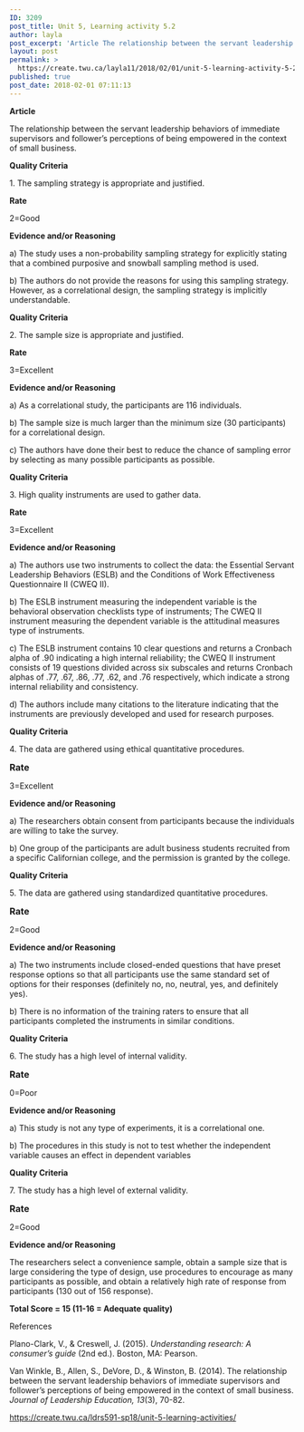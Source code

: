 ```yaml
---
ID: 3209
post_title: Unit 5, Learning activity 5.2
author: layla
post_excerpt: 'Article The relationship between the servant leadership behaviors of immediate supervisors and follower&rsquo;s perceptions of being empowered in the context of small business. Quality Criteria 1. The sampling strategy is appropriate and justified. Rate 2=Good Evidence and/or Reasoning a) The study uses a non-probability sampling strategy for explicitly stating that a combined purposive and snowball &hellip; <p><a href="https://create.twu.ca/layla11/2018/02/01/unit-5-learning-activity-5-2/">Continue reading<span> "Unit 5, Learning activity 5.2"</span></a></p>'
layout: post
permalink: >
  https://create.twu.ca/layla11/2018/02/01/unit-5-learning-activity-5-2/
published: true
post_date: 2018-02-01 07:11:13
---
```

<p><strong>Article</strong></p>
<p>The relationship between the servant leadership behaviors of immediate supervisors and follower’s perceptions of being empowered in the context of small business.</p>
<p><strong>Quality Criteria</strong></p>
<p>1. The sampling strategy is appropriate and justified.</p>
<p><strong>Rate</strong></p>
<p>2=Good</p>
<p><strong>Evidence and/or Reasoning</strong></p>
<p>a) The study uses a non-probability sampling strategy for explicitly stating that a combined purposive and snowball sampling method is used.</p>
<p>b) The authors do not provide the reasons for using this sampling strategy. However, as a correlational design, the sampling strategy is implicitly understandable.</p>
<p><strong>Quality Criteria</strong></p>
<p>2. The sample size is appropriate and justified.</p>
<p><strong>Rate</strong></p>
<p>3=Excellent</p>
<p><strong>Evidence and/or Reasoning</strong></p>
<p>a) As a correlational study, the participants are 116 individuals.</p>
<p>b) The sample size is much larger than the minimum size (30 participants) for a correlational design.</p>
<p>c) The authors have done their best to reduce the chance of sampling error by selecting as many possible participants as possible.</p>
<p><strong>Quality Criteria</strong></p>
<p>3. High quality instruments are used to gather data.</p>
<p><strong>Rate</strong></p>
<p>3=Excellent</p>
<p><strong>Evidence and/or Reasoning</strong></p>
<p>a) The authors use two instruments to collect the data: the Essential Servant Leadership Behaviors (ESLB) and the Conditions of Work Effectiveness Questionnaire II (CWEQ II).</p>
<p>b) The ESLB instrument measuring the independent variable is the behavioral observation checklists type of instruments; The CWEQ II instrument measuring the dependent variable is the attitudinal measures type of instruments.</p>
<p>c) The ESLB instrument contains 10 clear questions and returns a Cronbach alpha of .90 indicating a high internal reliability; the CWEQ II instrument consists of 19 questions divided across six subscales and returns Cronbach alphas of .77, .67, .86, .77, .62, and .76 respectively, which indicate a strong internal reliability and consistency.</p>
<p>d) The authors include many citations to the literature indicating that the instruments are previously developed and used for research purposes.</p>
<p><strong>Quality Criteria</strong></p>
<p>4. The data are gathered using ethical quantitative procedures.</p>
<p><strong style="font-size: 1rem">Rate</strong></p>
<p>3=Excellent</p>
<p><strong>Evidence and/or Reasoning</strong></p>
<p>a) The researchers obtain consent from participants because the individuals are willing to take the survey.</p>
<p>b) One group of the participants are adult business students recruited from a specific Californian college, and the permission is granted by the college.</p>
<p><strong>Quality Criteria</strong></p>
<p>5. The data are gathered using standardized quantitative procedures.</p>
<p><strong style="font-size: 1rem">Rate</strong></p>
<p>2=Good</p>
<p><strong>Evidence and/or Reasoning</strong></p>
<p>a) The two instruments include closed-ended questions that have preset response options so that all participants use the same standard set of options for their responses (definitely no, no, neutral, yes, and definitely yes).</p>
<p>b) There is no information of the training raters to ensure that all participants completed the instruments in similar conditions.</p>
<p><strong>Quality Criteria</strong></p>
<p>6. The study has a high level of internal validity.</p>
<p><strong style="font-size: 1rem">Rate</strong></p>
<p>0=Poor</p>
<p><strong>Evidence and/or Reasoning</strong></p>
<p>a) This study is not any type of experiments, it is a correlational one.</p>
<p>b) The procedures in this study is not to test whether the independent variable causes an effect in dependent variables</p>
<p><strong>Quality Criteria</strong></p>
<p>7. The study has a high level of external validity.</p>
<p><strong style="font-size: 1rem">Rate</strong></p>
<p>2=Good</p>
<p><strong>Evidence and/or Reasoning</strong></p>
<p>The researchers select a convenience sample, obtain a sample size that is large considering the type of design, use procedures to encourage as many participants as possible, and obtain a relatively high rate of response from participants (130 out of 156 response).</p>
<p><strong>Total Score = 15 (11-16 = Adequate quality)</strong></p>
<p class="p1">References</p>
<p>Plano-Clark, V., &amp; Creswell, J. (2015). <em>Understanding research: A consumer’s guide</em> (2nd ed.). Boston, MA: Pearson.</p>
<p>Van Winkle, B., Allen, S., DeVore, D., &amp; Winston, B. (2014). The relationship between the servant leadership behaviors of immediate supervisors and follower’s perceptions of being empowered in the context of small business. <em>Journal of Leadership Education, 13</em>(3), 70-82.</p>
<p><a href="https://create.twu.ca/ldrs591-sp18/unit-5-learning-activities/">https://create.twu.ca/ldrs591-sp18/unit-5-learning-activities/</a></p>